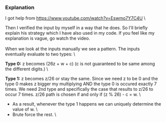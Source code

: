 ### Explanation

I got help from https://www.youtube.com/watch?v=Eswmo7Y7C4U \

Then I verified the input by myself in a way that he does. So I'll briefly explain his strategy which I have also used in my code. If you feel like my explanation is vague, go watch the video. \
\
When we look at the inputs manually we see a pattern. The inputs eventually evaluate to two types: \

**Type 0:** z becomes (26z + w + c) (c is not guaranteed to be same among the different digits.) \

**Type 1:** z becomes z/26 or stay the same. Since we need z to be 0 and the type 0 makes z bigger my multiplying AND the type 0 is occured exactly 7 times. We need 2nd type and specifically the case that results to z/26 to occur 7 times. z/26 path is chosen if and only if (z % 26) - c = w. \

- As a result, whenever the type 1 happens we can uniquely determine the value of w. \
- Brute force the rest. \





